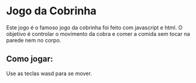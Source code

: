 # Jogo da Cobrinha
Este jogo é o famoso jogo da cobrinha foi feito com javascript e html. O objetivo é controlar o movimento da cobra e comer a comida sem tocar na parede nem no corpo.

## Como jogar:
Use as teclas wasd para se mover.